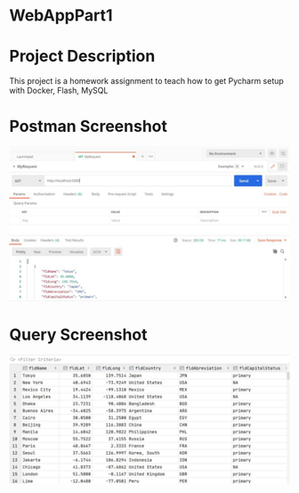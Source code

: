 # WebAppPart1

# Project Description

This project is a homework assignment to teach how to get Pycharm setup with Docker, Flash, MySQL

# Postman Screenshot

![postman](screenshots/postman.JPG)

# Query Screenshot

![Query](screenshots/Query.JPG)